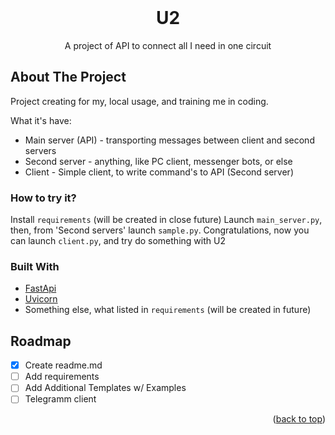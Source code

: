 <!-- PROJECT LOGO -->
<br />
<div align="center">
  <h1 align="center">U2</h1>

  <p align="center">
    A project of API to connect all I need in one circuit
</div>

<!-- ABOUT THE PROJECT -->
## About The Project

Project creating for my, local usage, and training me in coding.

What it's have:
* Main server (API) - transporting messages between client and second servers
* Second server - anything, like PC client, messenger bots, or else
* Client - Simple client, to write command's to API (Second server)

### How to try it?

Install `requirements` (will be created in close future)
Launch `main_server.py`, then, from 'Second servers' launch `sample.py`.
Congratulations, now you can launch `client.py`, and try do something with U2 



### Built With

* [FastApi](https://fastapi.tiangolo.com/)
* [Uvicorn](https://uvicorn.org/)
* Something else, what listed in `requirements` (will be created in future)

<!-- ROADMAP -->
## Roadmap

- [x] Create readme.md
- [ ] Add requirements
- [ ] Add Additional Templates w/ Examples
- [ ] Telegramm client
<p align="right">(<a href="#top">back to top</a>)</p>